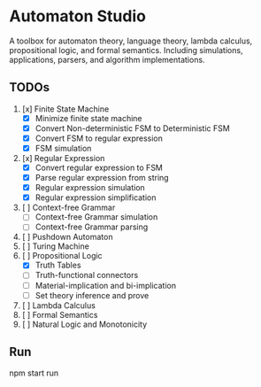 # Automaton Studio
A toolbox for automaton theory, language theory, lambda calculus, propositional logic, and formal semantics. Including simulations, applications, parsers, and algorithm implementations.

## TODOs
1. [x] Finite State Machine
	- [x] Minimize finite state machine
	- [x] Convert Non-deterministic FSM to Deterministic FSM
	- [x] Convert FSM to regular expression
	- [x] FSM simulation
2. [x] Regular Expression
	- [x] Convert regular expression to FSM
	- [x] Parse regular expression from string
	- [x] Regular expression simulation
	- [x] Regular expression simplification 
3. [ ] Context-free Grammar
	- [ ] Context-free Grammar simulation
	- [ ] Context-free Grammar parsing
4. [ ] Pushdown Automaton
5. [ ] Turing Machine
6. [ ] Propositional Logic
	- [x] Truth Tables
	- [ ] Truth-functional connectors
	- [ ] Material-implication and bi-implication
	- [ ] Set theory inference and prove 
8. [ ] Lambda Calculus
9. [ ] Formal Semantics
10. [ ] Natural Logic and Monotonicity

## Run
npm start run
